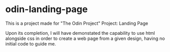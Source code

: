 # odin-landing-page
This is a project made for "The Odin Project"
Project: Landing Page

Upon its completion, I will have demonstated the capability to use html alongside css in order to create a web page from a given design, having no initial code to guide me.